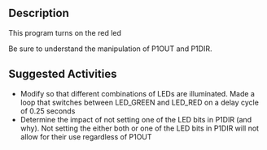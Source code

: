 ## Description
This program turns on the red led

Be sure to understand the manipulation of P1OUT and P1DIR.

## Suggested Activities

* Modify so that different combinations of LEDs are illuminated.
  Made a loop that switches between LED_GREEN and LED_RED on a delay cycle of
  0.25 seconds
* Determine the impact of not setting one of the LED bits in P1DIR (and why). 
  Not setting the either both or one of the LED bits in P1DIR will not allow
  for their use regardless of P1OUT
